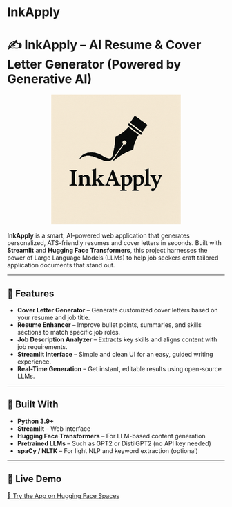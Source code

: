 # InkApply

# ✍️ InkApply – AI Resume & Cover Letter Generator (Powered by Generative AI)

<p align="center">
  <img src="Inkapply-logo.png" alt="InkApply Logo" width="300"/>
</p>

**InkApply** is a smart, AI-powered web application that generates personalized, ATS-friendly resumes and cover letters in seconds. Built with **Streamlit** and **Hugging Face Transformers**, this project harnesses the power of Large Language Models (LLMs) to help job seekers craft tailored application documents that stand out.

---

## 🚀 Features

- **Cover Letter Generator** – Generate customized cover letters based on your resume and job title.
- **Resume Enhancer** – Improve bullet points, summaries, and skills sections to match specific job roles.
- **Job Description Analyzer** – Extracts key skills and aligns content with job requirements.
- **Streamlit Interface** – Simple and clean UI for an easy, guided writing experience.
- **Real-Time Generation** – Get instant, editable results using open-source LLMs.

---

## 🧠 Built With

- **Python 3.9+**
- **Streamlit** – Web interface
- **Hugging Face Transformers** – For LLM-based content generation
- **Pretrained LLMs** – Such as GPT2 or DistilGPT2 (no API key needed)
- **spaCy / NLTK** – For light NLP and keyword extraction (optional)

---

## 📸 Live Demo

[🔗 Try the App on Hugging Face Spaces](comingsoon.....)
